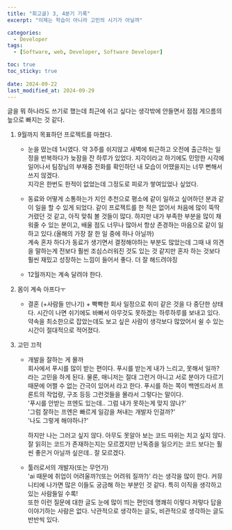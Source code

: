 ```yaml
---
title: "회고글) 3, 4분기 기록"
excerpt: "이제는 학습이 아니라 고민의 시기가 아닐까"

categories:
  - Developer
tags:
  - [Software, web, Developer, Software Developer]

toc: true
toc_sticky: true
 
date: 2024-09-22
last_modified_at: 2024-09-29
---   
```


글을 뭐 하나라도 쓰기로 했는데 최근에 쉬고 싶다는 생각밖에 안들면서 점점 게으름의 늪으로 빠지는 것 같다.

1. 9월까지 목표하던 프로젝트를 마쳤다.
    - 눈을 떴는데 1시였다.
    약 3주를 쉬지않고 새벽에 퇴근하고 오전에 출근하는 일정을 반복하다가 늦잠을 잔 하루가 있었다. 지각이라고 하기에도 민망한 시각에 일어나서 팀장님의 부재중 전화를 확인하던 내 모습이 어땠을지는 너무 뻔해서 쓰지 않겠다.    
    지각은 한번도 한적이 없었는데 그정도로 피로가 쌓여있었나 싶었다.     

    - 동료와 어떻게 소통하는가
    지인 추천으로 평소에 같이 일하고 싶어하던 분과 같이 일을 할 수 있게 되었다. 같이 프로젝트를 한 적은 없어서 처음에 많이 뚝딱 거렸던 것 같고, 아직 맞춰 볼 것들이 많다. 하지만 내가 부족한 부분을 많이 채워줄 수 있는 분이고, 배울 점도 너무나 많아서 항상 존경하는 마음으로 같이 일하고 있다.(올해의 가장 잘 한 일 중에 하나 아닐까)    
    계속 혼자 하다가 동료가 생기면서 결정해야하는 부분도 많았는데 그때 내 의견을 말하는게 전보다 훨씬 조심스러워진 것도 있는 것 같지만 혼자 하는 것보다 훨씬 재밌고 성장하는 느낌이 들어서 좋다. 더 잘 해드려야징

    - 12월까지는 계속 달려야 한다.

1. 몸이 계속 아프다ㅜ
    - 결혼 (+사람들 만나기) + 빡빡한 회사 일정으로 취미 같은 것을 다 중단한 상태다. 시간이 나면 쉬기에도 바빠서 아무것도 못하겠는 하루하루를 보내고 있다.
    약속을 최소한으로 잡았는데도 보고 싶은 사람이 생각보다 많았어서 쉴 수 있는 시간이 절대적으로 적어졌다.    
    

1. 고민 끄적
    - 개발을 잘하는 게 몰까    
      회사에서 푸시를 많이 받는 편이다. 푸시를 받는게 내가 느리고, 못해서 일까? 라는 고민을 하게 된다. 물론, 매니저는 절대 그런거 아니고 서로 분야가 다르기때문에 어쩔 수 없는 간극이 있어서 라고 한다. 푸시를 하는 쪽이 백엔드라서 프론트의 작업량, 구조 등등 그런것들을 몰라서 그렇다는 말이다.     
      '푸시를 안받는 프엔도 있는데.. 그럼 내가 못하는게 맞지 않나?'    
      '그럼 잘하는 프엔은 빠르게 일감을 쳐내는 개발자 인걸까?'    
      '나도 그렇게 해야하나?'
           
      하지만 나는 그러고 싶지 않다. 
      아무도 못알아 보는 코드 따위는 치고 싶지 않다. 잘 읽히는 코드가 존재하는지는 모르겠지만 난독증을 일으키는 코드 보다는 훨씬 좋은거 아닐까 싶은데.. 잘 모르겠다.

    - 툴러로서의 개발자(또는 무언가)     
      'ai 때문에 취업이 어려울까?(또는 어려워 질까?)' 라는 생각을 많이 한다. 커뮤니티에 나가면 많은 이들도 궁금해 하는 부분인 것 같다. 특히 이직을 생각하고 있는 사람들일 수록!     
      또한 이런 질문에 대한 글도 눈에 많이 띄는 편인데 명쾌히 이렇다 저렇다 답을 이야기하는 사람은 없다. 낙관적으로 생각하는 글도, 비관적으로 생각하는 글도 반반씩 있다. 
